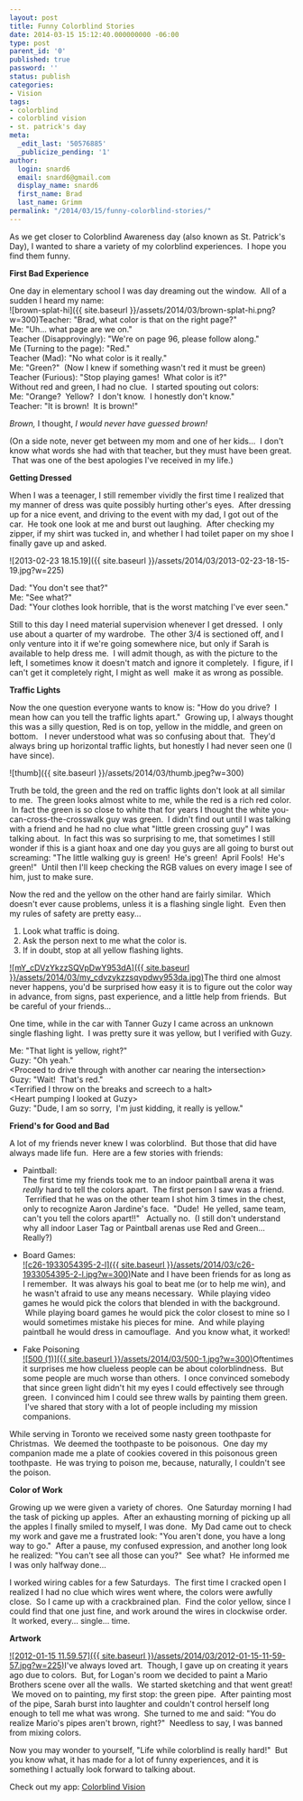 ```yaml
---
layout: post
title: Funny Colorblind Stories
date: 2014-03-15 15:12:40.000000000 -06:00
type: post
parent_id: '0'
published: true
password: ''
status: publish
categories:
- Vision
tags:
- colorblind
- colorblind vision
- st. patrick's day
meta:
  _edit_last: '50576885'
  _publicize_pending: '1'
author:
  login: snard6
  email: snard6@gmail.com
  display_name: snard6
  first_name: Brad
  last_name: Grimm
permalink: "/2014/03/15/funny-colorblind-stories/"
---
```

As we get closer to Colorblind Awareness day (also known as St. Patrick's Day), I wanted to share a variety of my colorblind experiences. &nbsp;I hope you find them funny.

**First Bad Experience**

One day in elementary school I was day dreaming out the window. &nbsp;All of a sudden I heard my name:  
 ![brown-splat-hi]({{ site.baseurl }}/assets/2014/03/brown-splat-hi.png?w=300)Teacher: "Brad, what color is that on the right page?"  
Me: "Uh... what page are we on."  
Teacher (Disapprovingly): "We're on page 96, please follow along."  
Me (Turning to the page): "Red."  
Teacher (Mad): "No what color is it really."  
Me: "Green?" &nbsp;(Now I knew if something wasn't red it must be green)  
Teacher (Furious): "Stop playing games! &nbsp;What color is it?"  
Without red and green, I had no clue. &nbsp;I started spouting out colors:  
Me: "Orange? &nbsp;Yellow? &nbsp;I don't know. &nbsp;I honestly don't know."  
Teacher: "It is brown! &nbsp;It is brown!"

_Brown,_ I thought,&nbsp;_I would never have guessed brown!_

(On a side note, never get between my mom and one of her kids... &nbsp;I don't know what words she had with that teacher, but they must have been great. &nbsp;That was one of the best apologies I've received in my life.)

**Getting Dressed**

When I was a teenager, I still remember vividly the first time I realized that my manner of dress was quite possibly hurting other's eyes. &nbsp;After dressing up for a nice event, and driving to the event with my dad, I got out of the car. &nbsp;He took one look at me and burst out laughing. &nbsp;After checking my zipper, if my shirt was tucked in, and whether I had toilet paper on my shoe I finally gave up and asked.

![2013-02-23 18.15.19]({{ site.baseurl }}/assets/2014/03/2013-02-23-18-15-19.jpg?w=225)

Dad: "You don't see that?"  
Me: "See what?"  
Dad: "Your clothes look horrible, that is the worst matching I've ever seen."

Still to this day I need material supervision whenever I get dressed. &nbsp;I only use about a quarter of my wardrobe. &nbsp;The other 3/4 is sectioned off, and I only venture into it if we're going somewhere nice, but only if Sarah is available to help dress me. &nbsp;I will admit though, as with the picture to the left, I sometimes know it doesn't match and ignore it completely. &nbsp;I figure, if I can't get it completely right, I might as well &nbsp;make it as wrong as possible.

**Traffic Lights**

Now the one question everyone wants to know is: "How do you drive? &nbsp;I mean how can you tell the traffic lights apart." &nbsp;Growing up, I always thought this was a silly question, Red is on top, yellow in the middle, and green on bottom. &nbsp; I never understood what was so confusing about that. &nbsp;They'd always bring up horizontal traffic lights, but honestly I had never seen one (I have since).

![thumb]({{ site.baseurl }}/assets/2014/03/thumb.jpeg?w=300)

Truth be told, the green and the red on traffic lights don't look at all similar to me. &nbsp;The green looks almost white to me, while the red is a rich red color. &nbsp;In fact the green is so close to white that for years I thought the white you-can-cross-the-crosswalk guy was green. &nbsp;I didn't find out until I was talking with a friend and he had no clue what "little green crossing guy" I was talking about. &nbsp;In fact this was so surprising to me, that sometimes I still wonder if this is a giant hoax and one day you guys are all going to burst out screaming: "The little walking guy is green! &nbsp;He's green! &nbsp;April Fools! &nbsp;He's green!" &nbsp;Until then I'll keep checking the RGB values on every image I see of him, just to make sure.

Now the red and the yellow on the other hand are fairly similar. &nbsp;Which doesn't ever cause problems, unless it is a flashing single light. &nbsp;Even then my rules of safety are pretty easy...  
1) Look what traffic is doing.  
2) Ask the person next to me what the color is.  
3) If in doubt, stop at all yellow flashing lights.

[![mY_cDVzYkzzSQVpDwY953dA]({{ site.baseurl }}/assets/2014/03/my_cdvzykzzsqvpdwy953da.jpg)](http://bradgrimm.files.wordpress.com/2014/03/my_cdvzykzzsqvpdwy953da.jpg)The third one almost never happens, you'd be surprised how easy it is to figure out the color way in advance, from signs, past experience, and a little help from friends. &nbsp;But be careful of your friends...

One time, while in the car with Tanner Guzy I came across an unknown single flashing light. &nbsp;I was pretty sure it was yellow, but I verified with Guzy.

Me: "That light is yellow, right?"  
Guzy: "Oh yeah."  
\<Proceed to drive through with another car nearing the intersection\>  
Guzy: "Wait! &nbsp;That's red."  
\<Terrified I throw on the breaks and screech to a halt\>  
\<Heart pumping I looked at Guzy\>  
Guzy: "Dude, I am so sorry, &nbsp;I'm just kidding, it really is yellow."

**Friend's for Good and Bad**

A lot of my friends never knew I was colorblind. &nbsp;But those that did have always made life fun. &nbsp;Here are a few stories with friends:

- Paintball:  
The first time my friends took me to an indoor paintball arena it was _really_&nbsp;hard to tell the colors apart. &nbsp;The first person I saw was a friend. &nbsp;Terrified that he was on the other team I shot him 3 times in the chest, only to recognize Aaron Jardine's&nbsp;face. &nbsp;"Dude! &nbsp;He yelled, same team, can't you tell the colors apart!!" &nbsp; Actually no. &nbsp;(I still don't understand why all indoor Laser Tag or Paintball arenas use Red and Green... Really?)

- Board Games:  
[![c26-1933054395-2-l]({{ site.baseurl }}/assets/2014/03/c26-1933054395-2-l.jpg?w=300)](http://bradgrimm.files.wordpress.com/2014/03/c26-1933054395-2-l.jpg)Nate and I have been friends for as long as I remember. &nbsp;It was always his goal to beat me (or to help me win), and he wasn't afraid to use any means necessary. &nbsp;While playing video games he would pick the colors that blended in with the background. &nbsp;While playing board games he would pick the color closest to mine so I would sometimes mistake his pieces for mine. &nbsp;And while playing paintball he would dress in camouflage. &nbsp;And you know what, it worked!

- Fake Poisoning  
[![500 (1)]({{ site.baseurl }}/assets/2014/03/500-1.jpg?w=300)](http://bradgrimm.files.wordpress.com/2014/03/500-1.jpg)Oftentimes it surprises me how clueless people can be about colorblindness. &nbsp;But some people are much worse than others. &nbsp;I once convinced somebody that since green light didn't hit my eyes I could effectively see through green. &nbsp;I convinced him I could see threw walls by painting them green. &nbsp;I've shared that story with a lot of people including my mission companions.

While serving in Toronto we received some nasty green toothpaste for Christmas. &nbsp;We deemed the toothpaste to be poisonous. &nbsp;One day my companion made me a plate of cookies covered in this poisonous green toothpaste. &nbsp;He was trying to poison me, because, naturally, I couldn't see the poison.

**Color of Work**

Growing up we were given a variety of chores. &nbsp;One Saturday morning I had the task of picking up apples. &nbsp;After an exhausting morning of picking up all the apples I finally smiled to myself, I was done. &nbsp;My Dad came out to check my work and gave me a frustrated look: "You aren't done, you have a long way to go." &nbsp;After a pause, my confused expression, and another long look he realized: "You can't see all those can you?" &nbsp;See what? &nbsp;He informed me I was only halfway done...

I worked wiring cables for a few Saturdays. &nbsp;The first time I cracked open I realized I had no clue which wires went where, the colors were awfully close. &nbsp;So I came up with a crackbrained plan. &nbsp;Find the color yellow, since I could find that one just fine, and work around the wires in clockwise order. &nbsp;It worked, every... single... time.

**Artwork**

[![2012-01-15 11.59.57]({{ site.baseurl }}/assets/2014/03/2012-01-15-11-59-57.jpg?w=225)](http://bradgrimm.files.wordpress.com/2014/03/2012-01-15-11-59-57.jpg)I've always loved art. &nbsp;Though, I gave up on creating it years ago due to colors. &nbsp;But, for Logan's room we decided to paint a Mario Brothers scene over all the walls. &nbsp;We started sketching and that went great! &nbsp;We moved on to painting, my first stop: the green pipe. &nbsp;After painting most of the pipe, Sarah burst into laughter and couldn't control herself long enough to tell me what was wrong. &nbsp;She turned to me and said: "You do realize Mario's pipes aren't brown, right?" &nbsp;Needless to say, I was banned from mixing colors.

Now you may wonder to yourself, "Life while colorblind is really hard!" &nbsp;But you know what, it has made for a lot of funny experiences, and it is something I actually look forward to talking about.

Check out my app: [Colorblind Vision](https://play.google.com/store/apps/details?id=com.givewaygames.colorblind_ads)


